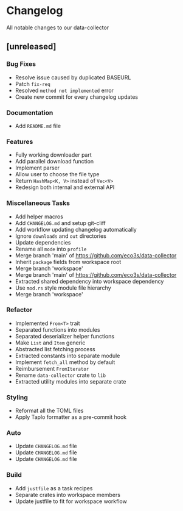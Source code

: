 # Changelog

All notable changes to our data-collector

## [unreleased]

### Bug Fixes

- Resolve issue caused by duplicated BASEURL
- Patch `fix-req`
- Resolved `method not implemented` error
- Create new commit for every changelog updates

### Documentation

- Add `README.md` file

### Features

- Fully working downloader part
- Add parallel download function
- Implement parser
- Allow user to choose the file type
- Return `HashMap<K, V>` instead of `Vec<V>`
- Redesign both internal and external API

### Miscellaneous Tasks

- Add helper macros
- Add `CHANGELOG.md` and setup git-cliff
- Add workflow updating changelog automatically
- Ignore `downloads` and `out` directories
- Update dependencies
- Rename all `mode` into `profile`
- Merge branch 'main' of https://github.com/eco3s/data-collector
- Inherit `package` fields from workspace root
- Merge branch 'workspace'
- Merge branch 'main' of https://github.com/eco3s/data-collector
- Extracted shared dependency into workspace dependency
- Use `mod.rs` style module file hierarchy
- Merge branch 'workspace'

### Refactor

- Implemented `From<T>` trait
- Separated functions into modules
- Separated deserializer helper functions
- Make `List` and `Item` generic
- Abstracted list fetching process
- Extracted constants into separate module
- Implement `fetch_all` method by default
- Reimbursement `FromIterator`
- Rename `data-collector` crate to `lib`
- Extracted utility modules into separate crate

### Styling

- Reformat all the TOML files
- Apply Taplo formatter as a pre-commit hook

### Auto

- Update `CHANGELOG.md` file
- Update `CHANGELOG.md` file
- Update `CHANGELOG.md` file

### Build

- Add `justfile` as a task recipes
- Separate crates into workspace members
- Update justfile to fit for workspace workflow

<!-- generated by git-cliff. NEVER EDIT THIS FILE DIRECTLY -->
